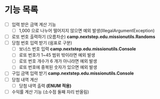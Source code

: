 # 기능 목록

- [ ] 입력 받은 금액 계산 기능
  - [ ] 1,000 으로 나누어 떨어지지 않으면 예외 발생(IllegalArgumentException)
- [ ] 로또 번호 출력하기 (오름차순)
**camp.nextstep.edu.missionutils.Randoms**
- [ ] 당첨 번호 입력 받기 (쉼표로 구분)
  - [ ] 보너스 번호 입력
  **camp.nextstep.edu.missionutils.Console**
  - [ ] 로또 번호가 1~45 범위 밖이라면 예외 발생
  - [ ] 로또 번호 개수가 6 개가 아니라면 예외 발생
  - [ ] 로또 번호에 중복된 숫자가 있으면 예외 발생
- [ ] 구입 금액 입력 받기
  **camp.nextstep.edu.missionutils.Console**
- [ ] 당첨 내역 계산
  - [ ] 당첨 내역 출력 **(ENUM 적용)**
- [ ] 수익률 계산 기능 (소수점 둘째 자리 반올림)